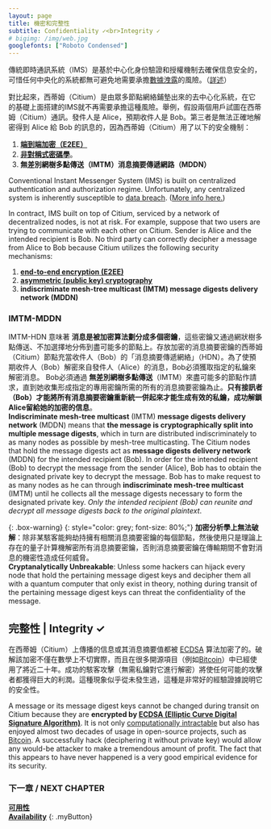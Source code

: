 ```yaml
---
layout: page
title: 機密和完整性
subtitle: Confidentiality ✓<br>Integrity ✓
# bigimg: /img/web.jpg
googlefonts: ["Roboto Condensed"]
---
```


傳統即時通訊系統（IMS）是基於中心化身份驗證和授權機制去確保信息安全的，可惜任何中央化的系統都無可避免地需要承擔[數據洩露](https://en.wikipedia.org/wiki/Data_breach)的風險。（[詳述](../fallible_providers)）

對比起來，西蒂姆（Citium）是由眾多節點網絡鋪墊出來的去中心化系統，在它的基礎上面搭建的IMS就不再需要承擔這種風險。舉例，假設兩個用戶試圖在西蒂姆（Citium）通訊。發件人是 Alice，預期收件人是 Bob。第三者是無法正確地解密得到 Alice 給 Bob 的訊息的，因為西蒂姆（Citium）用了以下的安全機制：

1. [**端到端加密（E2EE）**](https://zh.wikipedia.org/zh-tw/%E7%AB%AF%E5%88%B0%E7%AB%AF%E5%8A%A0%E5%AF%86)
2. [**非對稱式密碼學**](https://zh.wikipedia.org/wiki/%E5%85%AC%E5%BC%80%E5%AF%86%E9%92%A5%E5%8A%A0%E5%AF%86)。
3. __無差別網樹多點傳送（IMTM）消息摘要傳遞網路（MDDN）__

Conventional Instant Messenger System (IMS) is built on centralized authentication and authorization regime. Unfortunately, any centralized system is inherently susceptible to [data breach](https://en.wikipedia.org/wiki/Data_breach). ([More info here.](../fallible_providers))

In contract, IMS built on top of Citium, serviced by a network of decentralized nodes, is not at risk. For example, suppose that two users are trying to communicate with each other on Citium. Sender is Alice and the intended recipient is Bob. No third party can correctly decipher a message from Alice to Bob because Citium utilizes the following security mechanisms:

1. [**end-to-end encryption (E2EE)**](https://en.wikipedia.org/wiki/End-to-end_encryption)
2. [**asymmetric (public key) cryptography**](https://en.wikipedia.org/wiki/Public-key_cryptography)
3. **indiscriminate mesh-tree multicast (IMTM) message digests delivery network (MDDN)**

### IMTM-MDDN

IMTM-HDN 意味著 __消息是被加密算法劃分成多個密鑰__，這些密鑰又通過網狀樹多點傳送、不加選擇地分佈到盡可能多的節點上。存放加密的消息摘要密鑰的西蒂姆（Citium）節點充當收件人（Bob）的「消息摘要傳遞網絡」（HDN）。為了使預期收件人（Bob）解密來自發件人（Alice）的消息，Bob必須獲取指定的私鑰來解密消息。 Bob必須通過 __無差別網樹多點傳送__（IMTM）來盡可能多的節點作請求，直到她收集形成指定的專用密鑰所需的所有的消息摘要密鑰為止。__只有接訊者（Bob）才能將所有消息摘要密鑰重新統一併起來才能生成有效的私鑰，成功解鎖Alice留給她的加密的信息__。
<br>
**Indiscriminate mesh-tree multicast** (IMTM) **message digests delivery network** (MDDN) means that __the message is cryptographically split into multiple message digests__, which in turn are distributed indiscriminately to as many nodes as possible by mesh-tree multicasting. The Citium nodes that hold the message digests act as **message digests delivery network** (MDDN) for the intended recipient (Bob). In order for the intended recipient (Bob) to decrypt the message from the sender (Alice), Bob has to obtain the designated private key to decrypt the message. Bob has to make request to as many nodes as he can through **indiscriminate mesh-tree multicast** (IMTM) until he collects all the message digests necessary to form the designated private key. _Only the intended recipient (Bob) can reunite and decrypt all message digests back to the original plaintext_.

{: .box-warning}
{: style="color: grey; font-size: 80%;"}
__加密分析學上無法破解__：除非某駭客能夠劫持擁有相關消息摘要密鑰的每個節點，然後使用只是理論上存在的量子計算機解密所有消息摘要密鑰，否則消息摘要密鑰在傳輸期間不會對消息的機密性造成任何威脅。
<br>
__Cryptanalytically Unbreakable__: Unless some hackers can hijack every node that hold the pertaining message digest keys and decipher them all with a quantum computer that only exist in theory, nothing during transit of the pertaining message digest keys can threat the confidentiality of the message.

## 完整性 | Integrity ✓

在西蒂姆（Citium）上傳播的信息或其消息摘要值都被 [ECDSA](https://en.wikipedia.org/wiki/Elliptic_Curve_Digital_Signature_Algorithm) 算法加密了的。破解該加密不僅在數學上不切實際，而且在很多開源項目（例如[Bitcoin](https://en.wikipedia.org/wiki/Bitcoin)）中已經使用了將近二十年。成功的駭客攻擊（無需私鑰對它進行解密）將使任何可能的攻擊者都獲得巨大的利潤。這種現象似乎從未發生過，這種是非常好的經驗證據說明它的安全性。

A message or its message digest keys cannot be changed during transit on Citium because they are __encrypted by [ECDSA (Elliptic Curve Digital Signature Algorithm)](https://en.wikipedia.org/wiki/Elliptic_Curve_Digital_Signature_Algorithm)__. It is not only [computationally intractable](https://en.wikipedia.org/wiki/Computational_complexity_theory#Intractability) but also has enjoyed almost two decades of usage in open-source projects, such as [Bitcoin](https://en.wikipedia.org/wiki/Bitcoin). A successfully hack (deciphering it without private key) would allow any would-be attacker to make a tremendous amount of profit. The fact that this appears to have never happened is a very good empirical evidence for its security.

### 下一章 / NEXT CHAPTER
[**可用性**](../availability)<br>
[**Availability**](../availability)
{: .myButton}
